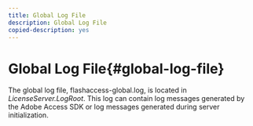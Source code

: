 ```yaml
---
title: Global Log File
description: Global Log File
copied-description: yes
---
```


# Global Log File{#global-log-file}

The global log file, flashaccess-global.log, is located in *LicenseServer.LogRoot*. This log can contain log messages generated by the Adobe Access SDK or log messages generated during server initialization. 
